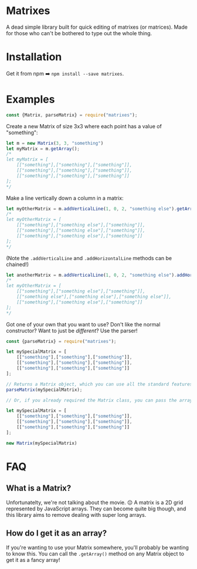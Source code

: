 # Matrixes
A dead simple library built for quick editing of matrixes (or matrices).
Made for those who can't be bothered to type out the whole thing. 

# Installation

Get it from npm ➡️ `npm install --save matrixes`.

# Examples
```javascript
const {Matrix, parseMatrix} = require("matrixes");
```
Create a new Matrix of size 3x3 where each point has a value of "something":
```javascript
let m = new Matrix(3, 3, "something")
let myMatrix = m.getArray();
/*
let myMatrix = [
    [["something"],["something"],["something"]],
    [["something"],["something"],["something"]],
    [["something"],["something"],["something"]]
];
*/
```

Make a line vertically down a column in a matrix:
```javascript
let myOtherMatrix = m.addVerticalLine(1, 0, 2, "something else").getArray();
/*
let myOtherMatrix = [
    [["something"],["something else"],["something"]],
    [["something"],["something else"],["something"]],
    [["something"],["something else"],["something"]]
];
*/
```
(Note the `.addVerticalLine` and `.addHorizontalLine` methods can be chained!)

```javascript
let anotherMatrix = m.addVerticalLine(1, 0, 2, "something else").addHorizontalLine(1, 0, 2, "something else").getArray();
/*
let myOtherMatrix = [
    [["something"],["something else"],["something"]],
    [["something else"],["something else"],["something else"]],
    [["something"],["something else"],["something"]]
];
*/
```
Got one of your own that you want to use? Don't like the normal constructor? Want to just be *different*? Use the parser!

```javascript
const {parseMatrix} = require("matrixes");

let mySpecialMatrix = [
    [["something"],["something"],["something"]],
    [["something"],["something"],["something"]],
    [["something"],["something"],["something"]]
];

// Returns a Matrix object, which you can use all the standard features on.
parseMatrix(mySpecialMatrix);

// Or, if you already required the Matrix class, you can pass the array as the first argument :)

let mySpecialMatrix = [
    [["something"],["something"],["something"]],
    [["something"],["something"],["something"]],
    [["something"],["something"],["something"]]
];

new Matrix(mySpecialMatrix)
```

# FAQ
## What is a Matrix?
Unfortunatelty, we're not talking about the movie. 😔
A matrix is a 2D grid represented by JavaScript arrays. They can become quite big though, and this library aims to remove dealing with super long arrays.

## How do I get it as an array?
If you're wanting to use your Matrix somewhere, you'll probably be wanting to know this. You can call the `.getArray()` method on any Matrix object to get it as a fancy array!



